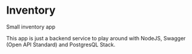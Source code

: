 # Inventory
Small inventory app

This app is just a backend service to play around with NodeJS, Swagger (Open API Standard) and PostgresQL Stack.
